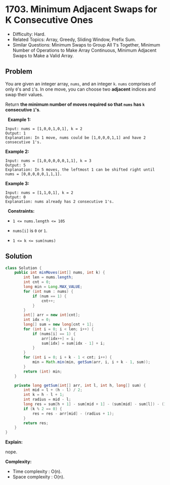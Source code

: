 # 1703. Minimum Adjacent Swaps for K Consecutive Ones

- Difficulty: Hard.
- Related Topics: Array, Greedy, Sliding Window, Prefix Sum.
- Similar Questions: Minimum Swaps to Group All 1's Together, Minimum Number of Operations to Make Array Continuous, Minimum Adjacent Swaps to Make a Valid Array.

## Problem

You are given an integer array, ```nums```, and an integer ```k```. ```nums``` comprises of only ```0```'s and ```1```'s. In one move, you can choose two **adjacent** indices and swap their values.

Return **the **minimum** number of moves required so that **```nums```** has **```k```** **consecutive** **```1```**'s**.

 
**Example 1:**

```
Input: nums = [1,0,0,1,0,1], k = 2
Output: 1
Explanation: In 1 move, nums could be [1,0,0,0,1,1] and have 2 consecutive 1's.
```

**Example 2:**

```
Input: nums = [1,0,0,0,0,0,1,1], k = 3
Output: 5
Explanation: In 5 moves, the leftmost 1 can be shifted right until nums = [0,0,0,0,0,1,1,1].
```

**Example 3:**

```
Input: nums = [1,1,0,1], k = 2
Output: 0
Explanation: nums already has 2 consecutive 1's.
```

 
**Constraints:**


	
- ```1 <= nums.length <= 105```
	
- ```nums[i]``` is ```0``` or ```1```.
	
- ```1 <= k <= sum(nums)```



## Solution

```java
class Solution {
    public int minMoves(int[] nums, int k) {
        int len = nums.length;
        int cnt = 0;
        long min = Long.MAX_VALUE;
        for (int num : nums) {
            if (num == 1) {
                cnt++;
            }
        }
        int[] arr = new int[cnt];
        int idx = 0;
        long[] sum = new long[cnt + 1];
        for (int i = 0; i < len; i++) {
            if (nums[i] == 1) {
                arr[idx++] = i;
                sum[idx] = sum[idx - 1] + i;
            }
        }
        for (int i = 0; i + k - 1 < cnt; i++) {
            min = Math.min(min, getSum(arr, i, i + k - 1, sum));
        }
        return (int) min;
    }

    private long getSum(int[] arr, int l, int h, long[] sum) {
        int mid = l + (h - l) / 2;
        int k = h - l + 1;
        int radius = mid - l;
        long res = sum[h + 1] - sum[mid + 1] - (sum[mid] - sum[l]) - (1 + radius) * radius;
        if (k % 2 == 0) {
            res = res - arr[mid] - (radius + 1);
        }
        return res;
    }
}
```

**Explain:**

nope.

**Complexity:**

* Time complexity : O(n).
* Space complexity : O(n).
